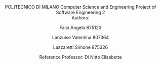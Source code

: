 <center>POLITECNICO DI MILANO
Computer Science and Engineering
Project of Software Engineering 2</center>




<center>Authors: 

Falci Angelo 875123

Lanzuise Valentina 807364

Lazzaretti Simone 875326</center>





<center>Reference Professor: Di Nitto Elisabetta</center>
